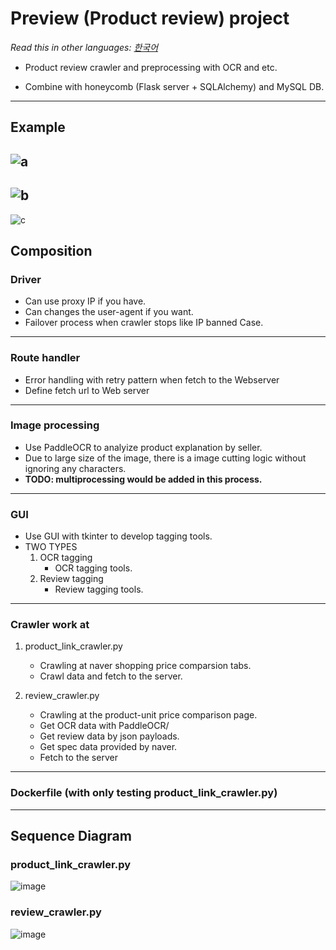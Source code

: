 # Preview (Product review) project

*Read this in other languages: [한국어](docs/README_ko.md)*

- Product review crawler and preprocessing with OCR and etc.

- Combine with honeycomb (Flask server + SQLAlchemy) and MySQL DB.
---------------

## Example

![a](https://github.com/user-attachments/assets/97f299fa-d4af-49cf-b1f7-7d3cda4c010a)
------------
![b](https://github.com/user-attachments/assets/d792df1d-c277-426a-8b02-d16ec92cae27)
------------
![c](https://github.com/user-attachments/assets/54b2d3ee-98f0-4b27-bd73-2f03634091d2)


## Composition
### Driver
- Can use proxy IP if you have.
- Can changes the user-agent if you want.
- Failover process when crawler stops like IP banned Case.
------------------------------

### Route handler
- Error handling with retry pattern when fetch to the Webserver
- Define fetch url to Web server
------------------------------

### Image processing
- Use PaddleOCR to analyize product explanation by seller.
- Due to large size of the image, there is a image cutting logic without ignoring any characters.
- **TODO: multiprocessing would be added in this process.**
-------------------------------

### GUI
- Use GUI with tkinter to develop tagging tools.
- TWO TYPES
  1. OCR tagging
     - OCR tagging tools.
  2. Review tagging
     - Review tagging tools.
-------------------------------

### Crawler work at
  1. product_link_crawler.py
     - Crawling at naver shopping price comparsion tabs.
     - Crawl data and fetch to the server.

       
  2. review_crawler.py
     - Crawling at the product-unit price comparison page.
     - Get OCR data with PaddleOCR/
     - Get review data by json payloads.
     - Get spec data provided by naver.
     - Fetch to the server
---------------------------------


### Dockerfile (with only testing product_link_crawler.py)

----------------------------------

## Sequence Diagram
### product_link_crawler.py
![image](https://github.com/user-attachments/assets/14dec99e-9425-4a04-8fb2-233fb684814d)

### review_crawler.py
![image](https://github.com/user-attachments/assets/074d907f-4167-4bf0-8c81-0e243ae62ec5)

